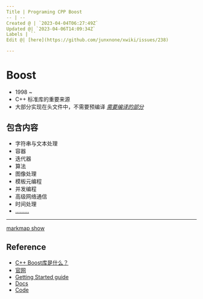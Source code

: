 ```yaml
---
Title | Programing CPP Boost
-- | --
Created @ | `2023-04-04T06:27:49Z`
Updated @| `2023-04-06T14:09:34Z`
Labels | ``
Edit @| [here](https://github.com/junxnone/xwiki/issues/238)

---
```

# Boost
- 1998 ~ 
- C++ 标准库的重要来源
- 大部分实现在头文件中，不需要预编译 [*需要编译的部分*](https://www.boost.org/doc/libs/1_81_0/more/getting_started/windows.html#header-only-libraries)

## 包含内容

- 字符串与文本处理
- 容器
- 迭代器
- 算法
- 图像处理
- 模板元编程
- 并发编程
- 高级网络通信
- 时间处理
- [.........](https://www.boost.org/doc/libs/1_81_0/libs/libraries.htm#Category)

---

[markmap show](https://junxnone.github.io/xwiki/markmap.html?md=https://junxnone.github.io/xwiki/0239_Programing_CPP_Boost_Arch.md ':include :type=iframe width=100% height=1200px')



## Reference
- [C++ Boost库是什么？](http://c.biancheng.net/view/7771.html)
- [官网](https://www.boost.org/)
- [Getting Started guide](https://www.boost.org/doc/libs/1_81_0/more/getting_started/)
- [Docs](https://www.boost.org/doc/)
- [Code](https://github.com/boostorg)
